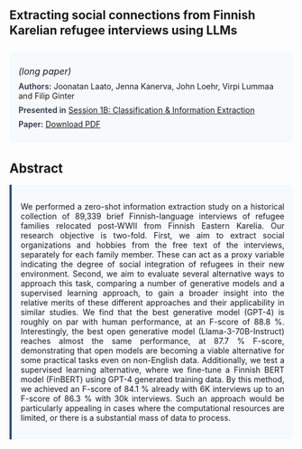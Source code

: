 
<style>    
    h2 {
        margin-top: 0;
        margin-bottom: 1.5rem;
        line-height: 1.3;
    }
    
    h3 {
        margin-top: 2rem;
        margin-bottom: 1rem;
        font-size: 1.4rem;
        font-weight:bold;
    }
    
    .metadata {
        background-color: #f7fafc;
        padding: 1rem;
        border-radius: 6px;
        margin-bottom: 2rem;
    }
    
    .metadata p {
        margin: 0.5rem 0;
    }
    
    .abstract {
        text-align: justify;
        padding: 1rem;
        background-color: #f7fafc;
        border-left: 4px solid #2c5282;
        border-radius: 0 6px 6px 0;
    }
    
    strong {
        color: #2d3748;
        font-weight: 600;
    }
</style>
<main role="main">
<h2>Extracting social connections from Finnish Karelian refugee interviews using LLMs</h2>

<section class="metadata">
<p style='font-size:1rem'><i>(long paper)</i></p>
<p><strong>Authors:</strong> Joonatan Laato, Jenna Kanerva, John Loehr, Virpi Lummaa and Filip Ginter</p>
<p><strong>Presented in</strong> <a href="/programme/#session1">Session 1B: Classification & Information Extraction</a></p>
<p><strong>Paper:</strong> <a href="https://ceur-ws.org/Vol-3558/paper52.pdf">Download PDF</a></p>
</section>

<section>
<h3>Abstract</h3>
<div class="abstract">
<p>We performed a zero-shot information extraction study on a historical collection of 89,339 brief Finnish-language interviews of refugee families relocated post-WWII from Finnish Eastern Karelia. Our research objective is two-fold. First, we aim to extract social organizations and hobbies from the free text of the interviews, separately for each family member. These can act as a proxy variable indicating the degree of social integration of refugees in their new environment. Second, we aim to evaluate several alternative ways to approach this task, comparing a number of generative models and a supervised learning approach, to gain a broader insight into the relative merits of these different approaches and their applicability in similar studies.  We find that the best generative model (GPT-4) is roughly on par with human performance, at an F-score of 88.8 %. Interestingly, the best open generative model (Llama-3-70B-Instruct) reaches almost the same performance, at 87.7 %  F-score, demonstrating that open models are becoming a viable alternative for some practical tasks even on non-English data. Additionally, we test a supervised learning alternative, where we fine-tune a Finnish BERT model (FinBERT) using GPT-4 generated training data. By this method, we achieved an F-score of 84.1 %  already with 6K interviews up to an F-score of 86.3 %  with 30k interviews. Such an approach would be particularly appealing in cases where the computational resources are limited, or there is a substantial mass of data to process.</p>
</div>
</section>
</main>